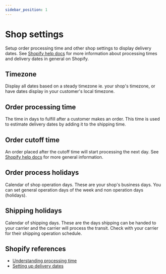 ```yaml
---
sidebar_position: 1
---
```


# Shop settings

Setup order processing time and other shop settings to display delivery dates. See [Shopify help docs](https://help.shopify.com/en/manual/fulfillment/setup/processing-time-and-delivery-dates/index) for more information about processing times and delivery dates in general on Shopify.

## Timezone

Display all dates based on a steady timezone ie. your shop's timezone, or have dates display in your customer's local timezone.

## Order processing time

The time in days to fulfill after a customer makes an order. This time is used to estimate delivery dates by adding it to the shipping time.

## Order cutoff time

An order placed after the cutoff time will start processing the next day. See [Shopify help docs](https://help.shopify.com/en/manual/fulfillment/setup/processing-time-and-delivery-dates/delivery-dates#calculate-delivery-dates) for more general information.

## Order process holidays

Calendar of shop operation days. These are your shop's business days. You can set general operation days of the week and non operation days (holidays).

## Shipping holidays

Calendar of shipping days. These are the days shipping can be handed to your carrier and the carrier will process the transit. Check with your carrier for their shipping operation schedule.

## Shopify references

- [Understanding processing time](https://help.shopify.com/en/manual/fulfillment/setup/processing-time-and-delivery-dates/understanding-processing-time)
- [Setting up delivery dates](https://help.shopify.com/en/manual/fulfillment/setup/processing-time-and-delivery-dates/delivery-dates)
